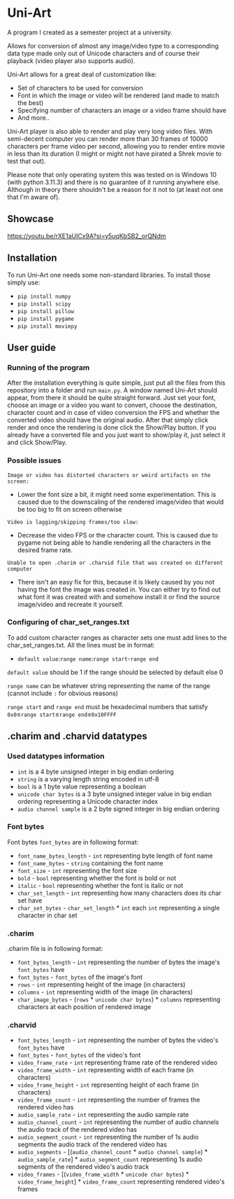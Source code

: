# Uni-Art

A program I created as a semester project at a university.

Allows for conversion of almost any image/video type to a corresponding data type made only out of Unicode characters and of course their playback (video player also supports audio).

Uni-Art allows for a great deal of customization like:

- Set of characters to be used for conversion
- Font in which the image or video will be rendered (and made to match the best)
- Specifying number of characters an image or a video frame should have
- And more..

Uni-Art player is also able to render and play very long video files. With semi-decent computer you can render more than 30 frames of 10000 characters per frame video per second, allowing you to render entire movie in less than its duration (I might or might not have pirated a Shrek movie to test that out).

Please note that only operating system this was tested on is Windows 10 (with python 3.11.3) and there is no guarantee of it running anywhere else. Although in theory there shouldn't be a reason for it not to (at least not one that I'm aware of).

## Showcase
https://youtu.be/rXE1aUICx9A?si=y5uqKbSB2_orQNdm

## Installation

To run Uni-Art one needs some non-standard libraries. To install those simply use:
- `pip install numpy`
- `pip install scipy`
- `pip install pillow`
- `pip install pygame`
- `pip install moviepy`

## User guide

### Running of the program
After the installation everything is quite simple, just put all the files from this repository into a folder and run `main.py`.
A window named Uni-Art should appear, from there it should be quite straight forward. Just set your font, choose an image or a video you want to convert,
choose the destination, character count and in case of video conversion the FPS and whether the converted video should have the original audio. After that simply click render and once the rendering is done click the Show/Play button. If you already have a converted file and you just want to show/play it, just select it and click Show/Play.

### Possible issues
`Image or video has distorted characters or weird artifacts on the screen:`
- Lower the font size a bit, it might need some experimentation. This is caused due to the downscaling of the rendered image/video that would be too big to fit on screen otherwise


`Video is lagging/skipping frames/too slow:`
- Decrease the video FPS or the character count. This is caused due to pygame not being able to handle rendering all the characters in the desired frame rate.

`Unable to open .charim or .charvid file that was created on different computer`
- There isn't an easy fix for this, because it is likely caused by you not having the font the image was created in. You can either try to find out what font it was created with and somehow install it or find the source image/video and recreate it yourself.

### Configuring of char_set_ranges.txt
To add custom character ranges as character sets one must add lines to the char_set_ranges.txt. All the lines must be in format:

- `default value`:`range name`:`range start`-`range end`

`default value` should be 1 if the range should be selected by default else 0

`range name` can be whatever string representing the name of the range (cannot include `:` for obvious reasons)

`range start` and `range end` must be hexadecimal numbers that satisfy `0x0`≤`range start`≤`range end`≤`0x10FFFF`

## .charim and .charvid datatypes

### Used datatypes information
- `int` is a 4 byte unsigned integer in big endian ordering
- `string` is a varying length string encoded in utf-8
- `bool` is a 1 byte value representing a boolean
- `unicode char bytes` is a 3 byte unsigned integer value in big endian ordering representing a Unicode character index
- `audio channel sample` is a 2 byte signed integer in big endian ordering

### Font bytes
Font bytes `font_bytes` are in following format:
- `font_name_bytes_length` - `int` representing byte length of font name
- `font_name_bytes` - `string` containing the font name
- `font_size` - `int` representing the font size
- `bold` - `bool` representing whether the font is bold or not
- `italic` - `bool` representing whether the font is italic or not
- `char_set_length` - `int` representing how many characters does its char set have
- `char_set_bytes` - `char_set_length` * `int` each `int` representing a single character in char set

### .charim
.charim file is in following format:
- `font_bytes_length` - `int` representing the number of bytes the image's `font_bytes` have
- `font_bytes` - `font_bytes` of the image's font
- `rows` - `int` representing height of the image (in characters)
- `columns` - `int` representing width of the image (in characters)
- `char_image_bytes` - (`rows` * `unicode char bytes`) * `columns` representing characters at each position of rendered image

### .charvid
- `font_bytes_length` - `int` representing the number of bytes the video's `font_bytes` have
- `font_bytes` - `font_bytes` of the video's font
- `video_frame_rate` - `int` representing frame rate of the rendered video
- `video_frame_width` - `int` representing width of each frame (in characters)
- `video_frame_height` - `int` representing height of each frame (in characters)
- `video_frame_count` - `int` representing the number of frames the rendered video has
- `audio_sample_rate` - `int` representing the audio sample rate
- `audio_channel_count` - `int` representing the number of audio channels the audio track of the rendered video has
- `audio_segment_count` - `int` representing the number of 1s audio segments the audio track of the rendered video has
- `audio_segments` - [(`audio_channel_count` * `audio channel sample`) * `audio_sample_rate`] * `audio_segment_count` representing 1s audio segments of the rendered video's audio track
- `video_frames` - [(`video_frame_width` * `unicode char bytes`) * `video_frame_height`] * `video_frame_count` representing rendered video's frames
  
